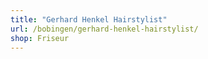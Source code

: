```yaml
---
title: "Gerhard Henkel Hairstylist"
url: /bobingen/gerhard-henkel-hairstylist/
shop: Friseur
---
```

